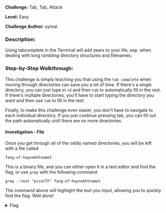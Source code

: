 **Challenge:** Tab, Tab, Attack

**Level:** Easy

**Challenge Author:** syreal

### Description: 
Using tabcomplete in the Terminal will add years to your life, esp. when dealing with long rambling directory structures and filenames:

### Step-by-Step Walkthrough:
This challenge is simply teaching you that using the `tab complete` when moving through directories can save you a lot of time. If there's a single directory, you can just type in `cd` and then `tab` to automatically fill in the rest. If there's multiple directories, you'll have to start typing the directory you want and then use `tab` to fill in the rest.

Finally, to make this challenge even easier, you don't have to navigate to each individual directory. If you just continue pressing tab, you can fill out the path automatically until there are no more directories.

#### Investigation - File
Once you get through all of the oddly named directories, you will be left with a file called

`fang-of-haynekhtnamet`

This is a binary file, and you can either open it in a text editor and find the flag, or use `grep` with the following command

`grep --text "picoCTF" fang-of-haynekhtnamet`

The command above will highlight the text you input, allowing you to quickly find the flag. Well done!

<details><summary>Flag</summary>
    <pre>
    picoCTF{l3v3l_up!_t4k3_4_r35t!_f3553887}
    </pre>
   </details>
